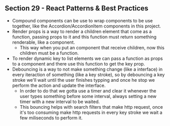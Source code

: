 ## Section 29 - React Patterns & Best Practices

* Compound components can be use to wrap components to be use together, like the Accordion/AccordionItem components in this project.
* Render props is a way to render a children element that come as a function, passing props to it and this function must return something renderable, like a component.
    - This way when you put an component that receive children, now this children must be a function.
* To render dynamic key to list elements we can pass a function as props to a component and there use this function to get the key prop.
* Debouncing is a way to not make something change (like a interface) in every iteraction of something (like a key stroke), so by debouncing a key stroke we'll wait until the user finishes typping and once he stop we perform the action and update the interface.
    - In order to do that we gotta use a timer and clear it whenever the user types something before some interval, always setting a new timer with a new interval to be waited.
    - This bouncing helps with search filters that make http request, once it's too consuming make http requests in every key stroke we wait a few miliseconds to perform it.
